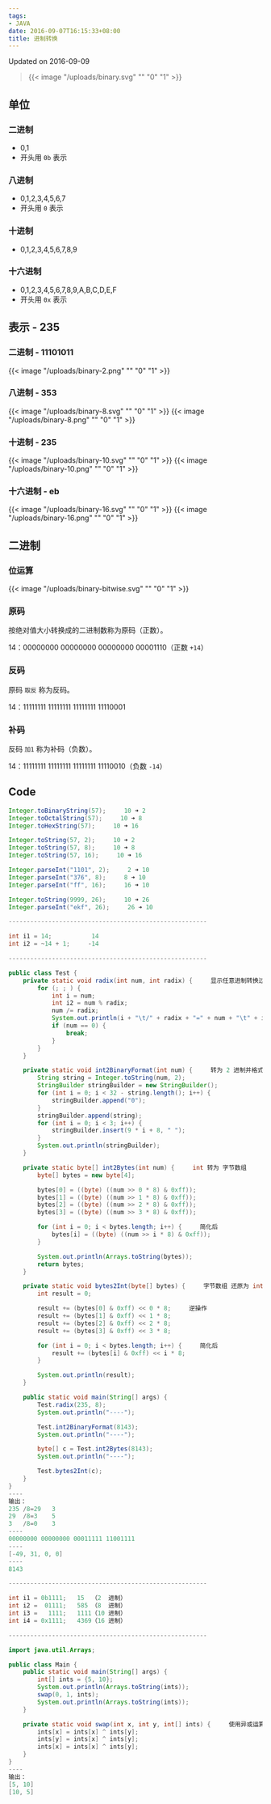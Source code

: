 ```yaml
---
tags:
- JAVA
date: 2016-09-07T16:15:33+08:00
title: 进制转换
---
```


<!--more-->

Updated on 2016-09-09

> {{< image "/uploads/binary.svg" "" "0" "1" >}}

## 单位
### 二进制
* 0,1
* 开头用 `0b` 表示

### 八进制
* 0,1,2,3,4,5,6,7
* 开头用 `0` 表示

### 十进制
* 0,1,2,3,4,5,6,7,8,9

### 十六进制
* 0,1,2,3,4,5,6,7,8,9,A,B,C,D,E,F
* 开头用 `0x` 表示

## 表示 - 235
### 二进制 - 11101011
{{< image "/uploads/binary-2.png" "" "0" "1" >}}

### 八进制 - 353
{{< image "/uploads/binary-8.svg" "" "0" "1" >}}
{{< image "/uploads/binary-8.png" "" "0" "1" >}}

### 十进制 - 235
{{< image "/uploads/binary-10.svg" "" "0" "1" >}}
{{< image "/uploads/binary-10.png" "" "0" "1" >}}

### 十六进制 - eb
{{< image "/uploads/binary-16.svg" "" "0" "1" >}}
{{< image "/uploads/binary-16.png" "" "0" "1" >}}

## 二进制
### 位运算
{{< image "/uploads/binary-bitwise.svg" "" "0" "1" >}}

### 原码
按绝对值大小转换成的二进制数称为原码（正数）。

14：00000000 00000000 00000000 00001110（正数 `+14`）

### 反码
原码 `取反` 称为反码。

14：11111111 11111111 11111111 11110001

### 补码
反码 `加1` 称为补码（负数）。

14：11111111 11111111 11111111 11110010（负数 `-14`）

## Code
```java
Integer.toBinaryString(57);     10 ➜ 2
Integer.toOctalString(57);     10 ➜ 8
Integer.toHexString(57);     10 ➜ 16

Integer.toString(57, 2);     10 ➜ 2
Integer.toString(57, 8);     10 ➜ 8
Integer.toString(57, 16);     10 ➜ 16

Integer.parseInt("1101", 2);     2 ➜ 10
Integer.parseInt("376", 8);     8 ➜ 10
Integer.parseInt("ff", 16);     16 ➜ 10

Integer.toString(9999, 26);     10 ➜ 26
Integer.parseInt("ekf", 26);     26 ➜ 10

-------------------------------------------------------

int i1 = 14;           14
int i2 = ~14 + 1;     -14

-------------------------------------------------------

public class Test {
    private static void radix(int num, int radix) {     显示任意进制转换过程
        for (; ; ) {
            int i = num;
            int i2 = num % radix;
            num /= radix;
            System.out.println(i + "\t/" + radix + "=" + num + "\t" + i2);
            if (num == 0) {
                break;
            }
        }
    }

    private static void int2BinaryFormat(int num) {     转为 2 进制并格式化
        String string = Integer.toString(num, 2);
        StringBuilder stringBuilder = new StringBuilder();
        for (int i = 0; i < 32 - string.length(); i++) {
            stringBuilder.append("0");
        }
        stringBuilder.append(string);
        for (int i = 0; i < 3; i++) {
            stringBuilder.insert(9 * i + 8, " ");
        }
        System.out.println(stringBuilder);
    }

    private static byte[] int2Bytes(int num) {     int 转为 字节数组
        byte[] bytes = new byte[4];

        bytes[0] = ((byte) ((num >> 0 * 8) & 0xff));
        bytes[1] = ((byte) ((num >> 1 * 8) & 0xff));
        bytes[2] = ((byte) ((num >> 2 * 8) & 0xff));
        bytes[3] = ((byte) ((num >> 3 * 8) & 0xff));

        for (int i = 0; i < bytes.length; i++) {     简化后
            bytes[i] = ((byte) ((num >> i * 8) & 0xff));
        }

        System.out.println(Arrays.toString(bytes));
        return bytes;
    }

    private static void bytes2Int(byte[] bytes) {     字节数组 还原为 int
        int result = 0;

        result += (bytes[0] & 0xff) << 0 * 8;     逆操作
        result += (bytes[1] & 0xff) << 1 * 8;
        result += (bytes[2] & 0xff) << 2 * 8;
        result += (bytes[3] & 0xff) << 3 * 8;

        for (int i = 0; i < bytes.length; i++) {     简化后
            result += (bytes[i] & 0xff) << i * 8;
        }

        System.out.println(result);
    }

    public static void main(String[] args) {
        Test.radix(235, 8);
        System.out.println("----");

        Test.int2BinaryFormat(8143);
        System.out.println("----");

        byte[] c = Test.int2Bytes(8143);
        System.out.println("----");

        Test.bytes2Int(c);
    }
}
----
输出：
235	/8=29	3
29	/8=3	5
3	/8=0	3
----
00000000 00000000 00011111 11001111
----
[-49, 31, 0, 0]
----
8143

-------------------------------------------------------

int i1 = 0b1111;   15  （2  进制）
int i2 =  01111;   585 （8  进制）
int i3 =   1111;   1111（10 进制）
int i4 = 0x1111;   4369（16 进制）

-------------------------------------------------------

import java.util.Arrays;

public class Main {
    public static void main(String[] args) {
        int[] ints = {5, 10};
        System.out.println(Arrays.toString(ints));
        swap(0, 1, ints);
        System.out.println(Arrays.toString(ints));
    }

    private static void swap(int x, int y, int[] ints) {     使用异或运算进行交换
        ints[x] = ints[x] ^ ints[y];
        ints[y] = ints[x] ^ ints[y];
        ints[x] = ints[x] ^ ints[y];
    }
}
----
输出：
[5, 10]
[10, 5]
```
